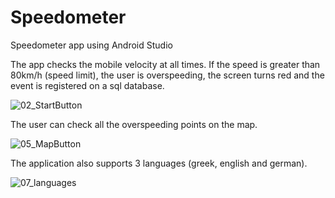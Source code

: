 # Speedometer
Speedometer app using Android Studio


The app checks the mobile velocity at all times. 
If the speed is greater than 80km/h (speed limit), the user is overspeeding, the screen turns red and the event is registered on a sql database.

![02_StartButton](https://user-images.githubusercontent.com/30274421/72458609-8f4b7100-37d1-11ea-8a7a-f70438a73d97.png)

The user can check all the overspeeding points on the map. 

![05_MapButton](https://user-images.githubusercontent.com/30274421/72458610-907c9e00-37d1-11ea-853f-4edc3016b9c9.png)

The application also supports 3 languages (greek, english and german). 

![07_languages](https://user-images.githubusercontent.com/30274421/72458611-907c9e00-37d1-11ea-830d-fc3a7f8c3710.png)
